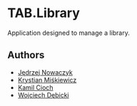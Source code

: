 # TAB.Library

Application designed to manage a library.


## Authors

- [Jędrzej Nowaczyk](https://www.github.com/jedrnow)
- [Krystian Miśkiewicz](https://www.github.com/misiu510)
- [Kamil Cioch](https://www.github.com/Blady5372)
- [Wojciech Dębicki](https://www.github.com/fnkybot)

